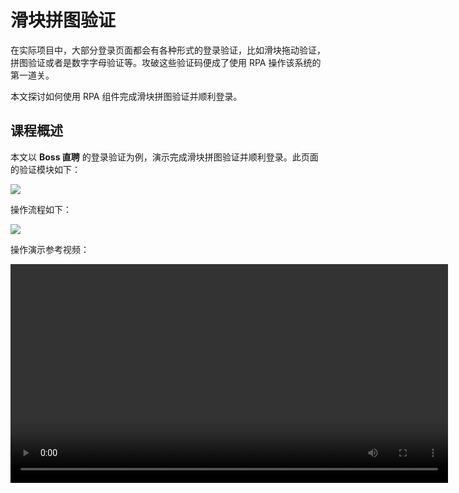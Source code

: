 # 滑块拼图验证

在实际项目中，大部分登录页面都会有各种形式的登录验证，比如滑块拖动验证，拼图验证或者是数字字母验证等。攻破这些验证码便成了使用 RPA 操作该系统的第一道关。

本文探讨如何使用 RPA 组件完成滑块拼图验证并顺利登录。

## 课程概述

本文以 **Boss 直聘** 的登录验证为例，演示完成滑块拼图验证并顺利登录。此页面的验证模块如下：

![](https://docimages.blob.core.chinacloudapi.cn/images/Practice/SlidePic/%E9%AA%8C%E8%AF%81%E9%A1%B5%E9%9D%A2)

操作流程如下：

![](https://docimages.blob.core.chinacloudapi.cn/images/Practice/SlidePic/%E6%B5%81%E7%A8%8B%E5%9B%BE.jpg)

操作演示参考视频：

<video src="https://docimages.blob.core.chinacloudapi.cn/images/Practice/SlidePic/%E6%89%8B%E5%8A%A8%E6%93%8D%E4%BD%9C.mp4" controls="controls" width="700px" />

进行滑块拼图验证时，大部分操作和[滑块验证](https://academy.encoo.com/learn/unit-detail/35)一致，只是滑块移动距离的测量需要使用额外的工具。

## 流程详述
### 前置条件
滑块移动距离的测量需要使用云扩组件市场提供的*尖叫数据 OCR*组件。

该组件调用了[尖叫数据](http://www.jianjiaoshuju.com/)网站的服务，使用该组件前，需要注册并获取账号对应的 AppCode、AppKey、AppSecret 等信息。你必须在网站上购买 *坐标图片验证码识别* 服务。网站提供了0元10次试用版，开发时可以使用该套餐。

### 创建项目
新建项目。

拖入 *流程图* 组件并重命名。

### 下载尖叫数据 OCR 组件
在组件市场中，下载*尖叫数据 OCR*组件。

![](https://docimages.blob.core.chinacloudapi.cn/images/Practice/SlidePic/%E5%B0%96%E5%8F%AB%E6%95%B0%E6%8D%AEOCR.webp)

### 点击获取滑动页面

使用*模拟鼠标*的方式，点击*圆点*元素。

![](https://docimages.blob.core.chinacloudapi.cn/images/Practice/SlidePic/%E5%9C%86%E7%82%B9.png)

### 获取验证图片，测量偏移量

1. 获取图片

使用 *截屏* 组件拾取需要测定的图片元素。
    
![](https://docimages.blob.core.chinacloudapi.cn/images/Practice/SlidePic/%E6%88%AA%E5%B1%8F.webp)

2. 测量偏移量

使用*尖叫数据 OCR - 滑块验证码识别*组件，获取偏移横坐标数据。

![](https://docimages.blob.core.chinacloudapi.cn/images/Practice/SlidePic/%E8%8E%B7%E5%8F%96%E6%A8%AA%E7%A7%BB%E6%95%B0%E6%8D%AE.webp)

获取的数据格式如下：

```
{
     "msg":"查询成功!",
     "v_code":"185,78",
     "errCode":0,
     "v_type":"sld"
}
```

对于返回的数据，我们还需要进一步加工。使用*执行 C# 代码*组件，执行以下代码，获取 *v_code* 字段中的第一个数据。这个数据就是我们想要的偏移量数据。

```
try{
       JObject jo = (JObject)JsonConvert.DeserializeObject(picad);
       string   plance= jo["v_code"].ToString();
       string[] strArray = plance.Split(',');
       xmove=Convert.ToInt32(strArray[0]);
}
catch (Exception ex)
{
       Console.WriteLine(ex.Message);
}
```

实际测量发现，多了8个像素。使用赋值组件减去8个像素。

### 滑动滑块

滑动滑块的具体操作在[滑块验证](https://academy.encoo.com/learn/unit-detail/35)中有详细描述。请自行参考步骤指引。

以下是流程执行过程的视频：

<video src="https://docimages.blob.core.chinacloudapi.cn/images/Practice/SlidePic/%E6%BB%91%E5%8A%A8%E9%AA%8C%E8%AF%81.mp4" controls="controls" width="700px" />

对应的演示流程已经上传云扩流程市场，参看[拼图滑块验证](https://marketplace.encoo.com/#/workflow/detail?lang=zh-cn&packageId=%E6%8B%BC%E5%9B%BE%E6%BB%91%E5%9D%97%E9%AA%8C%E8%AF%81)。